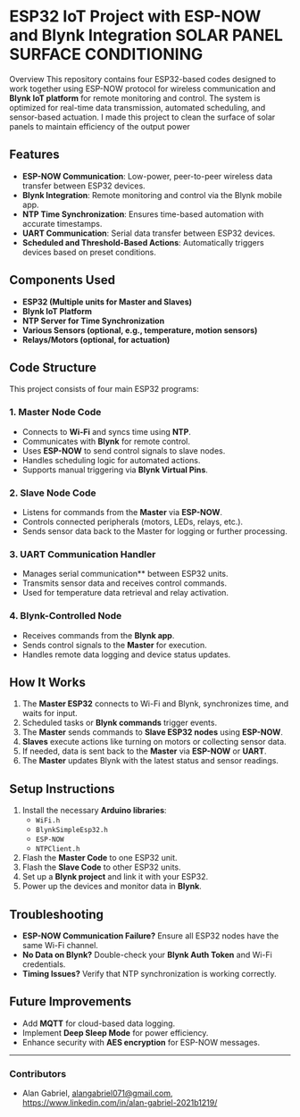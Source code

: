 # ESP32 IoT Project with ESP-NOW and Blynk Integration SOLAR PANEL SURFACE CONDITIONING

Overview
This repository contains four ESP32-based codes designed to work together using ESP-NOW protocol for wireless communication and **Blynk IoT platform** for remote monitoring and control. The system is optimized for real-time data transmission, automated scheduling, and sensor-based actuation.
I made this project to clean the surface of solar panels to maintain efficiency of the output power 

## Features
- **ESP-NOW Communication**: Low-power, peer-to-peer wireless data transfer between ESP32 devices.
- **Blynk Integration**: Remote monitoring and control via the Blynk mobile app.
- **NTP Time Synchronization**: Ensures time-based automation with accurate timestamps.
- **UART Communication**: Serial data transfer between ESP32 devices.
- **Scheduled and Threshold-Based Actions**: Automatically triggers devices based on preset conditions.

## Components Used
- **ESP32 (Multiple units for Master and Slaves)**
- **Blynk IoT Platform**
- **NTP Server for Time Synchronization**
- **Various Sensors (optional, e.g., temperature, motion sensors)**
- **Relays/Motors (optional, for actuation)**

## Code Structure
This project consists of four main ESP32 programs:

### 1. Master Node Code 
   - Connects to **Wi-Fi** and syncs time using **NTP**.
   - Communicates with **Blynk** for remote control.
   - Uses **ESP-NOW** to send control signals to slave nodes.
   - Handles scheduling logic for automated actions.
   - Supports manual triggering via **Blynk Virtual Pins**.

### 2. Slave Node Code 
   - Listens for commands from the **Master** via **ESP-NOW**.
   - Controls connected peripherals (motors, LEDs, relays, etc.).
   - Sends sensor data back to the Master for logging or further processing.

### 3. UART Communication Handler 
   - Manages serial communication** between ESP32 units.
   - Transmits sensor data and receives control commands.
   - Used for temperature data retrieval and relay activation.

### 4. Blynk-Controlled Node 
   - Receives commands from the **Blynk app**.
   - Sends control signals to the **Master** for execution.
   - Handles remote data logging and device status updates.

## How It Works
1. The **Master ESP32** connects to Wi-Fi and Blynk, synchronizes time, and waits for input.
2. Scheduled tasks or **Blynk commands** trigger events.
3. The **Master** sends commands to **Slave ESP32 nodes** using **ESP-NOW**.
4. **Slaves** execute actions like turning on motors or collecting sensor data.
5. If needed, data is sent back to the **Master** via **ESP-NOW** or **UART**.
6. The **Master** updates Blynk with the latest status and sensor readings.

## Setup Instructions
1. Install the necessary **Arduino libraries**:
   - `WiFi.h`
   - `BlynkSimpleEsp32.h`
   - `ESP-NOW`
   - `NTPClient.h`
2. Flash the **Master Code** to one ESP32 unit.
3. Flash the **Slave Code** to other ESP32 units.
4. Set up a **Blynk project** and link it with your ESP32.
5. Power up the devices and monitor data in **Blynk**.

## Troubleshooting
- **ESP-NOW Communication Failure?** Ensure all ESP32 nodes have the same Wi-Fi channel.
- **No Data on Blynk?** Double-check your **Blynk Auth Token** and Wi-Fi credentials.
- **Timing Issues?** Verify that NTP synchronization is working correctly.

## Future Improvements
- Add **MQTT** for cloud-based data logging.
- Implement **Deep Sleep Mode** for power efficiency.
- Enhance security with **AES encryption** for ESP-NOW messages.

---
### Contributors
- Alan Gabriel, alangabriel071@gmail.com, https://www.linkedin.com/in/alan-gabriel-2021b1219/


